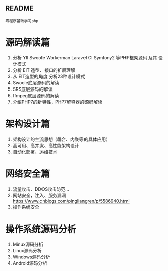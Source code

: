 ## README ##

	零程序基础学习php
	
# 源码解读篇
	
1. 分析  YII Swoole  Workerman Laravel CI Symfony2  等PHP框架源码  及其  设计模式
2. 分析 EIT 造型、接口的扩展理解
3. 从 EIT造型的角度  分析23种设计模式
4. Swoole底层源码的解读
5. SRS底层源码的解读
6. ffmpeg底层源码的解读
7. 介绍PHP7的新特性，PHP7解释器的源码解读

# 架构设计篇

1. 架构设计的主流思想（耦合、内聚等的具体应用）
2. 高可用、高并发、高性能架构设计
3. 自动化部署、运维技术

# 网络安全篇

1. 流量攻击、DDOS攻击防范...
2. 网站安全，注入、服务漏洞   https://www.cnblogs.com/pingliangren/p/5586940.html
3. 操作系统安全

# 操作系统源码分析

1. Minux源码分析
2. Linux源码分析
3. Windows源码分析
4. Android源码分析